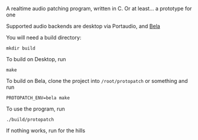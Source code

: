 A realtime audio patching program, written in C. Or at least... a prototype for one

Supported audio backends are desktop via Portaudio, and [Bela](bela.io)

You will need a build directory:
```
mkdir build
```

To build on Desktop, run
```
make
```

To build on Bela, clone the project into `/root/protopatch` or something and run
```
PROTOPATCH_ENV=bela make
```

To use the program, run
```
./build/protopatch
```

If nothing works, run for the hills
